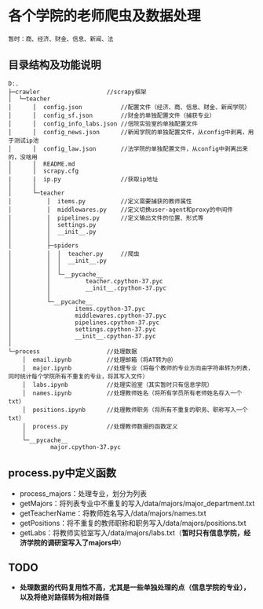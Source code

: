 # 各个学院的老师爬虫及数据处理
    暂时：商、经济、财金、信息、新闻、法

## 目录结构及功能说明    
    D:.
    ├─crawler                   //scrapy框架
    │  └─teacher
    │      │  config.json           //配置文件（经济、商、信息、财金、新闻学院）
    │      │  config_sf.json        //财金的单独配置文件（捕获专业）
    │      │  config_info_labs.json //信院实验室的单独配置文件
    │      │  config_news.json      //新闻学院的单独配置文件，从config中剥离，用于测试ip池
    │      │  config_law.json       //法学院的单独配置文件，从config中剥离出来的，没啥用
    │      │  README.md
    │      │  scrapy.cfg
    |      |  ip.py                 //获取ip地址
    │      │
    │      └─teacher
    │          │  items.py          //定义需要捕获的教师属性
    │          │  middlewares.py    //定义切换user-agent和proxy的中间件
    │          │  pipelines.py      //定义输出文件的位置、形式等
    │          │  settings.py       
    │          │  __init__.py
    │          │
    │          ├─spiders
    │          │  │  teacher.py     //爬虫
    │          │  │  __init__.py
    │          │  │
    │          │  └─__pycache__
    │          │          teacher.cpython-37.pyc
    │          │          __init__.cpython-37.pyc
    │          │
    │          └─__pycache__
    │                  items.cpython-37.pyc
    │                  middlewares.cpython-37.pyc
    │                  pipelines.cpython-37.pyc
    │                  settings.cpython-37.pyc
    │                  __init__.cpython-37.pyc
    │
    └─process                   //处理数据
        │  email.ipynb          //处理邮箱（将AT转为@）
        │  major.ipynb          //处理专业（将每个教师的专业方向由字符串转为列表，同时统计每个学院所有不重复的专业，将其写入文件）
        │  labs.ipynb           //处理实验室（其实暂时只有信息学院）
        │  names.ipynb          //处理教师姓名（将所有学员所有老师姓名存入一个txt）
        │  positions.ipynb      //处理教师职务（将所有不重复的职务、职称写入一个txt）
        │  process.py           //处理教师数据的函数定义
        │
        └─__pycache__
                major.cpython-37.pyc

## process.py中定义函数
- process_majors：处理专业，划分为列表
- getMajors：将列表专业中不重复的写入/data/majors/major_department.txt
- getTeacherName：将教师姓名写入/data/majors/names.txt
- getPositions：将不重复的教师职称和职务写入/data/majors/positions.txt
- getLabs：将教师实验室写入/data/majors/labs.txt（**暂时只有信息学院，经济学院的调研室写入了majors中**）

## TODO
- **处理数据的代码复用性不高，尤其是一些单独处理的点（信息学院的专业），以及将绝对路径转为相对路径**

